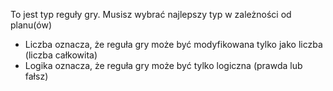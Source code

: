To jest typ reguły gry. Musisz wybrać najlepszy typ w zależności od planu(ów)
* Liczba oznacza, że reguła gry może być modyfikowana tylko jako liczba (liczba całkowita)
* Logika oznacza, że reguła gry może być tylko logiczna (prawda lub fałsz)